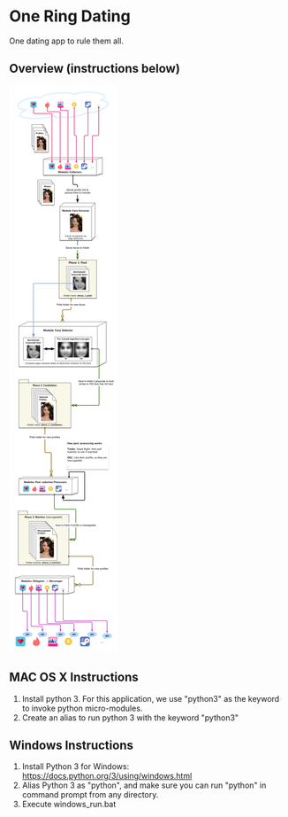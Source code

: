 # One Ring Dating
One dating app to rule them all.

## Overview (instructions below)
![Alt text](/documentation/high-level-architecture.png?raw=true "High-level Architecture")

## MAC OS X Instructions
1. Install python 3. For this application, we use "python3" as the keyword to invoke python micro-modules.
2. Create an alias to run python 3 with the keyword "python3"

## Windows Instructions
1. Install Python 3 for Windows: https://docs.python.org/3/using/windows.html
2. Alias Python 3 as "python", and make sure you can run "python" in command prompt from any directory.
3. Execute windows_run.bat
